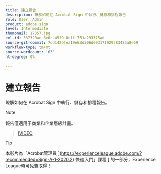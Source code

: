 ```yaml
---
title: 建立報告
description: 瞭解如何在 Acrobat Sign 中執行、儲存和排程報告
role: User, Admin
product: adobe sign
level: Intermediate
thumbnail: 17357.jpg
exl-id: 337320ae-6e0c-45f9-8e1f-751a293375ad
source-git-commit: 7dd142efea19e63d306d603171929283485a8e69
workflow-type: tm+mt
source-wordcount: '63'
ht-degree: 0%

---
```


# 建立報告

瞭解如何在 Acrobat Sign 中執行、儲存和排程報告。

>[!NOTE]
>
>報告僅適用于商業和企業層級計畫。

>[!VIDEO](https://video.tv.adobe.com/v/17357?hidetitle=true)

>[!TIP]
>
>本影片為「Acrobat管理員 ](https://experienceleague.adobe.com/?recommended=Sign-A-1-2020.2) 快速入門」課程 [ 的一部分，Experience League時可免費取得！
